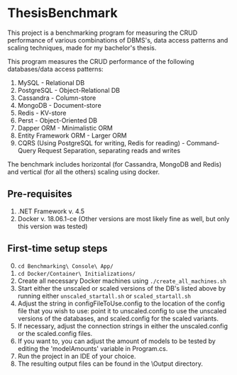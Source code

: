# ThesisBenchmark
This project is a benchmarking program for measuring the CRUD performance of various combinations of DBMS's, data access patterns and scaling techniques,
made for my bachelor's thesis.

This program measures the CRUD performance of the following databases/data access patterns:

1. MySQL - Relational DB
2. PostgreSQL - Object-Relational DB
3. Cassandra - Column-store
4. MongoDB - Document-store
5. Redis - KV-store
6. Perst - Object-Oriented DB
7. Dapper ORM - Minimalistic ORM
8. Entity Framework ORM - Larger ORM
9. CQRS (Using PostgreSQL for writing, Redis for reading) - Command-Query Request Separation, separating reads and writes

The benchmark includes horizontal (for Cassandra, MongoDB and Redis) and vertical (for all the others) scaling using docker.



Pre-requisites
-----------------------------------------
1. .NET Framework v. 4.5
2. Docker v. 18.06.1-ce (Other versions are most likely fine as well, but only this version was tested)

First-time setup steps
-----------------------------------------
0. `cd Benchmarking\ Console\ App/`
1. `cd Docker/Container\ Initializations/`
2. Create all necessary Docker machines using `./create_all_machines.sh`
3. Start either the unscaled or scaled versions of the DB's listed above by running either `unscaled_startall.sh` or `scaled_startall.sh`
4. Adjust the string in configFileToUse.config to the location of the config file that you wish to use: point it to unscaled.config to 
   use the unscaled versions of the databases, and scaled.config for the scaled variants.
5. If necessary, adjust the connection strings in either the unscaled.config or the scaled.config files.
6. If you want to, you can adjust the amount of models to be tested by editing the 'modelAmounts' variable in Program.cs.
7. Run the project in an IDE of your choice.
8. The resulting output files can be found in the \Output directory.

